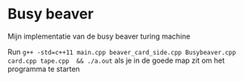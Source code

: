 # Busy beaver

Mijn implementatie van de busy beaver turing machine

Run `g++ -std=c++11 main.cpp beaver_card_side.cpp Busybeaver.cpp card.cpp tape.cpp  && ./a.out` als je in de goede map zit om het programma te starten


